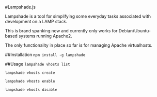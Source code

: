 #Lampshade.js

Lampshade is a tool for simplifying some everyday tasks associated with development on a LAMP stack.

This is brand spanking new and currently only works for Debian/Ubuntu-based systems running Apache2.

The only functionality in place so far is for managing Apache virtualhosts.

##Installation
`npm install -g lampshade`

##Usage
`lampshade vhosts list`

`lampshade vhosts create`

`lampshade vhosts enable`

`lampshade vhosts disable`
